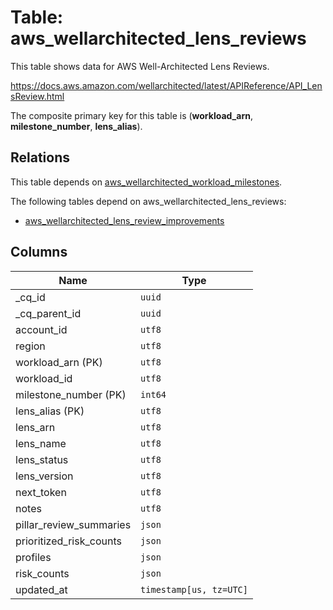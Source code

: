 # Table: aws_wellarchitected_lens_reviews

This table shows data for AWS Well-Architected Lens Reviews.

https://docs.aws.amazon.com/wellarchitected/latest/APIReference/API_LensReview.html

The composite primary key for this table is (**workload_arn**, **milestone_number**, **lens_alias**).

## Relations

This table depends on [aws_wellarchitected_workload_milestones](aws_wellarchitected_workload_milestones).

The following tables depend on aws_wellarchitected_lens_reviews:
  - [aws_wellarchitected_lens_review_improvements](aws_wellarchitected_lens_review_improvements)

## Columns

| Name          | Type          |
| ------------- | ------------- |
|_cq_id|`uuid`|
|_cq_parent_id|`uuid`|
|account_id|`utf8`|
|region|`utf8`|
|workload_arn (PK)|`utf8`|
|workload_id|`utf8`|
|milestone_number (PK)|`int64`|
|lens_alias (PK)|`utf8`|
|lens_arn|`utf8`|
|lens_name|`utf8`|
|lens_status|`utf8`|
|lens_version|`utf8`|
|next_token|`utf8`|
|notes|`utf8`|
|pillar_review_summaries|`json`|
|prioritized_risk_counts|`json`|
|profiles|`json`|
|risk_counts|`json`|
|updated_at|`timestamp[us, tz=UTC]`|
